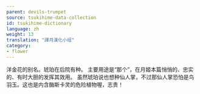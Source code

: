 ```yaml
---
parent: devils-trumpet
source: tsukihime-data-collection
id: tsukihime-dictionary
language: zh
weight: 13
translation: "譯月漢化小组"
category:
- flower
---
```


洋金花的别名。琥珀在后院有种。
主要用途是“那个”，在月姬本篇悄悄的、忠实的、有时大胆的发挥其效用。
虽然琥珀说也想种仙人掌，不过那仙人掌恐怕是鸟羽玉。这也是内含酶斯卡灵的危险植物喔，志贵！
